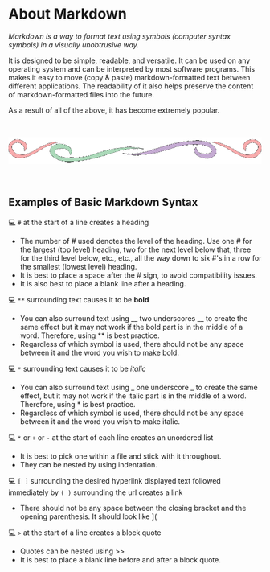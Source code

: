 # About Markdown

 *Markdown is a way to format text using symbols (computer syntax symbols) in a visually unobtrusive way.*

It is designed to be simple, readable, and versatile.  It can be used on any operating system and can be interpreted by most software programs.  This makes it easy to move (copy & paste) markdown-formatted text between different applications.  The readability of it also helps preserve the content of markdown-formatted files into the future.

As a result of all of the above, it has become extremely popular.

<br>

![swirly divider line](divider.gif)

<br>

## Examples of Basic Markdown Syntax
:computer: `#` at the start of a line creates a heading

+ The number of # used denotes the level of the heading.  Use one # for the largest (top level) heading, two for the next level below that, three for the third level below, etc., etc., all the way down to six #'s in a row for the smallest (lowest level) heading. 
+ It is best to place a space after the # sign, to avoid compatibility issues.
+ It is also best to place a blank line after a heading.    

:computer: `**` surrounding text causes it to be **bold**   
+ You can also surround text using __ two underscores __ to create the same effect but it may not work if the bold part is in the middle of a word.  Therefore, using ** is best practice.
+ Regardless of which symbol is used, there should not be any space between it and the word you wish to make bold.

:computer: `*` surrounding text causes it to be *italic*    
+ You can also surround text using _ one underscore _ to create the same effect, but it may not work if the italic part is in the middle of a word.  Therefore, using * is best practice.
+ Regardless of which symbol is used, there should not be any space between it and the word you wish to make italic.

:computer: `*` or `+` or `-` at the start of each line creates an unordered list
+ It is best to pick one within a file and stick with it throughout.
+ They can be nested by using indentation.

:computer: `[ ]` surrounding the desired hyperlink displayed text followed immediately by `( )` surrounding the url creates a link
+ There should not be any space between the closing bracket and the opening parenthesis.  It should look like ]( 

:computer: `>` at the start of a line creates a block quote
+ Quotes can be nested using >>
+ It is best to place a blank line before and after a block quote.    

